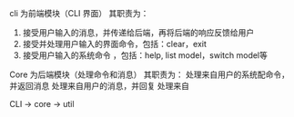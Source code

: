 cli  为前端模块（CLI 界面）
其职责为：
1. 接受用户输入的消息，并传递给后端，再将后端的响应反馈给用户
2. 接受并处理用户输入的界面命令，包括：clear，exit
3. 接受用户输入的系统命令 ，包括：help, list model，switch model等

Core 为后端模块（处理命令和消息）
其职责为：
处理来自用户的系统配命令，并返回消息
处理来自用户的消息，并回复
处理来自


CLI → core → util